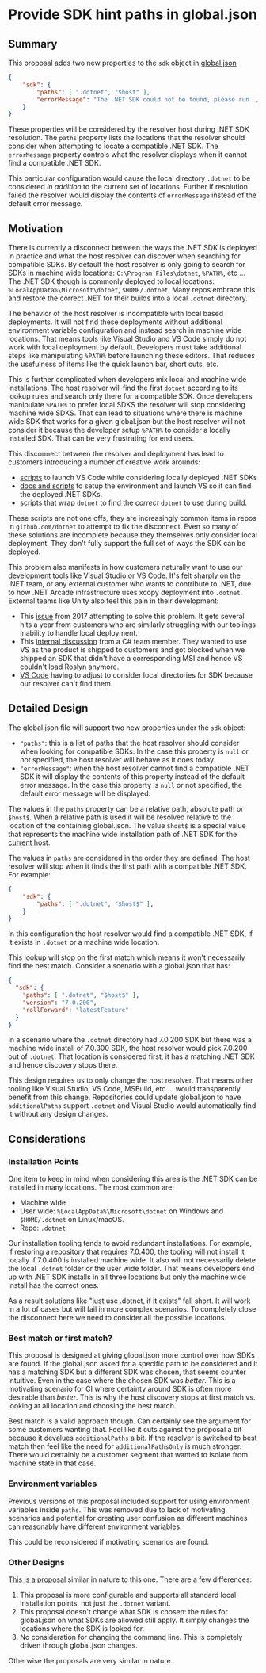 # Provide SDK hint paths in global.json

## Summary

This proposal adds two new properties to the `sdk` object in
[global.json][global-json-schema]

```json
{
    "sdk": {
        "paths": [ ".dotnet", "$host" ],
        "errorMessage": "The .NET SDK could not be found, please run ./install.sh."
    }
}
```

These properties will be considered by the resolver host during .NET SDK
resolution. The `paths` property lists the locations that the resolver should
consider when attempting to locate a compatible .NET SDK. The `errorMessage`
property controls what the resolver displays when it cannot find a compatible
.NET SDK.

This particular configuration would cause the local directory `.dotnet` to be
considered _in addition_ to the current set of locations. Further if resolution
failed the resolver would display the contents of `errorMessage` instead of
the default error message.

## Motivation

There is currently a disconnect between the ways the .NET SDK is deployed in
practice and what the host resolver can discover when searching for compatible
SDKs. By default the host resolver is only going to search for SDKs in machine
wide locations: `C:\Program Files\dotnet`, `%PATH%`, etc ...  The .NET SDK
though is commonly deployed to local locations: `%LocalAppData%\Microsoft\dotnet`,
`$HOME/.dotnet`. Many repos embrace this and restore the correct .NET for their
builds into a local `.dotnet` directory.

The behavior of the host resolver is incompatible with local based deployments.
It will not find these deployments without additional environment variable
configuration and instead search in machine wide locations. That means tools
like Visual Studio and VS Code simply do not work with local deployment by
default. Developers must take additional steps like manipulating `%PATH%` before
launching these editors. That reduces the usefulness of items like the quick
launch bar, short cuts, etc.

This is further complicated when developers mix local and machine wide
installations. The host resolver will find the first `dotnet` according to its
lookup rules and search only there for a compatible SDK. Once developers
manipulate `%PATH%` to prefer local SDKS the resolver will stop considering
machine wide SDKS. That can lead to situations where there is machine wide SDK
that works for a given global.json but the host resolver will not consider it
because the developer setup `%PATH%` to consider a locally installed SDK. That
can be very frustrating for end users.

This disconnect between the resolver and deployment has lead to customers
introducing a number of creative work arounds:

- [scripts][example-scripts-razor] to launch VS Code while considering locally
deployed .NET SDKs
- [docs and scripts][example-scripts-build] to setup the environment and launch
VS so it can find the deployed .NET SDKs.
- [scripts][example-scripts-dotnet] that wrap `dotnet` to find the  _correct_
`dotnet` to use during build.

These scripts are not one offs, they are increasingly common items in repos in
`github.com/dotnet` to attempt to fix the disconnect. Even so many of these
solutions are incomplete because they themselves only consider local deployment.
They don't fully support the full set of ways the SDK can be deployed.

This problem also manifests in how customers naturally want to use our
development tools like Visual Studio or VS Code. It's felt sharply on the .NET
team, or any external customer who wants to contribute to .NET, due to how
.NET Arcade infrastructure uses xcopy deployment into `.dotnet`. External teams
like Unity also feel this pain in their development:

- This [issue][cases-sdk-issue] from 2017 attempting
to solve this problem. It gets several hits a year from customers who are
similarly struggling with our toolings inability to handle local deployment.
- This [internal discussion][cases-internal-discussion] from a C# team member.
They wanted to use VS as the product is shipped to customers and got blocked
when we shipped an SDK that didn't have a corresponding MSI and hence VS
couldn't load Roslyn anymore.
- [VS Code][cases-vscode] having to adjust to consider local directories for SDK
because our resolver can't find them.

## Detailed Design

The global.json file will support two new properties under the `sdk` object:

- `"paths"`: this is a list of paths that the host resolver should
consider when looking for compatible SDKs. In the case this property is `null`
or not specified, the host resolver will behave as it does today.
- `"errorMessage"`: when the host resolver cannot find a compatible .NET SDK it
will display the contents of this property instead of the default error message.
In the case this property is `null` or not specified, the default error message
will be displayed.

The values in the `paths` property can be a relative path, absolute path or
`$host$`.  When a relative path is used it will be resolved relative to the
location of the containing global.json. The value `$host$` is a special value
that represents the machine wide installation path of .NET SDK for the
[current host][installation-doc].

The values in `paths` are considered in the order they are defined. The host
resolver will stop when it finds the first path with a compatible .NET SDK.
For example:

```json
{
    "sdk": {
        "paths": [ ".dotnet", "$host$" ],
    }
}
```

In this configuration the host resolver would find a compatible .NET SDK, if it
exists in `.dotnet` or a machine wide location.

This lookup will stop on the first match which means it won't necessarily find
the best match. Consider a scenario with a global.json that has:

```json
{
  "sdk": {
    "paths": [ ".dotnet", "$host$" ],
    "version": "7.0.200",
    "rollForward": "latestFeature"
  }
}
```

In a scenario where the `.dotnet` directory had 7.0.200 SDK but there was a
machine wide install of 7.0.300 SDK, the host resolver would pick 7.0.200 out
of `.dotnet`. That location is considered first, it has a matching .NET SDK and
hence discovery stops there.

This design requires us to only change the host resolver. That means other
tooling like Visual Studio, VS Code, MSBuild, etc ... would transparently
benefit from this change. Repositories could update global.json to have
`additionalPaths` support `.dotnet` and Visual Studio would automatically find
it without any design changes.

## Considerations

### Installation Points

One item to keep in mind when considering this area is the .NET SDK can be
installed in many locations. The most common are:

- Machine wide
- User wide: `%LocalAppData%\Microsoft\dotnet` on Windows and `$HOME/.dotnet`
on Linux/macOS.
- Repo: `.dotnet`

Our installation tooling tends to avoid redundant installations. For example, if
restoring a repository that requires 7.0.400, the tooling will not install it
locally if 7.0.400 is installed machine wide. It also will not necessarily
delete the local `.dotnet` folder or the user wide folder. That means developers
end up with .NET SDK installs in all three locations but only the machine wide
install has the correct ones.

As a result solutions like "just use .dotnet, if it exists" fall short. It will
work in a lot of cases but will fail in more complex scenarios. To completely
close the disconnect here we need to consider all the possible locations.

### Best match or first match?

This proposal is designed at giving global.json more control over how SDKs are
found. If the global.json asked for a specific path to be considered and it has
a matching SDK but a different SDK was chosen, that seems counter intuitive.
Even in the case where the chosen SDK was _better_. This is a motivating
scenario for CI where certainty around SDK is often more desirable than
_better_. This is why the host discovery stops at first match vs. looking at
all location and choosing the best match.

Best match is a valid approach though. Can certainly see the argument for some
customers wanting that. Feel like it cuts against the proposal a bit because it
devalues `additionalPaths` a bit. If the resolver is switched to best match then
feel like the need for `additionalPathsOnly` is much stronger. There would
certainly be a customer segment that wanted to isolate from machine state in
that case.

### Environment variables

Previous versions of this proposal included support for using environment
variables inside `paths`. This was removed due to lack of motivating
scenarios and potential for creating user confusion as different machines can
reasonably have different environment variables.

This could be reconsidered if motivating scenarios are found.

### Other Designs

[This is a proposal][designs-other] similar in nature to this one. There are a
few differences:

1. This proposal is more configurable and supports all standard local
installation points, not just the `.dotnet` variant.
2. This proposal doesn't change what SDK is chosen: the rules for global.json
on what SDKs are allowed still apply. It simply changes the locations where the
SDK is looked for.
3. No consideration for changing the command line. This is completely driven
through global.json changes.

Otherwise the proposals are very similar in nature.

[global-json-schema]: https://learn.microsoft.com/en-us/dotnet/core/tools/global-json#globaljson-schema
[example-scripts-razor]: https://github.com/dotnet/razor/pull/9550
[example-scripts-build]: https://github.com/dotnet/sdk/blob/518c60dbe98b51193b3a9ad9fc44e055e6e10fa0/documentation/project-docs/developer-guide.md?plain=1#L38
[example-scripts-dotnet]: https://github.com/dotnet/runtime/blob/main/dotnet.cmd
[cases-sdk-issue]: https://github.com/dotnet/sdk/issues/8254
[cases-internal-discussion]: https://teams.microsoft.com/l/message/19:ed7a508bf00c4b088a7760359f0d0308@thread.skype/1698341652961?tenantId=72f988bf-86f1-41af-91ab-2d7cd011db47&groupId=4ba7372f-2799-4677-89f0-7a1aaea3706c&parentMessageId=1698341652961&teamName=.NET%20Developer%20Experience&channelName=InfraSwat&createdTime=1698341652961
[cases-vscode]: https://github.com/dotnet/vscode-csharp/issues/6471
[designs-other]: https://github.com/dotnet/designs/blob/main/accepted/2022/version-selection.md#local-dotnet
[installation-doc]: https://github.com/dotnet/designs/blob/main/accepted/2021/install-location-per-architecture.md
